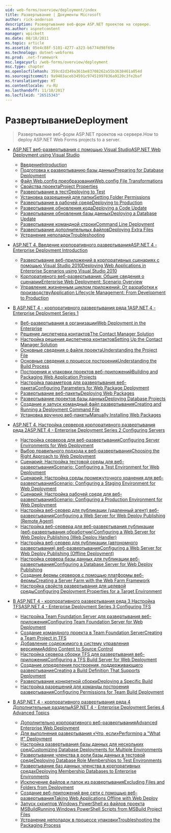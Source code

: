 ```yaml
---
uid: web-forms/overview/deployment/index
title: Развертывание | Документы Microsoft
author: rick-anderson
description: Развертывание веб-форм ASP.NET проектов на сервере.
ms.author: aspnetcontent
manager: wpickett
ms.date: 08/18/2011
ms.topic: article
ms.assetid: 05e4c88f-5101-4277-a323-b6774d98f69e
ms.technology: dotnet-webforms
ms.prod: .net-framework
msc.legacyurl: /web-forms/overview/deployment
msc.type: chapter
ms.openlocfilehash: 359cd2d349a361be83708262a55b3638461a054d
ms.sourcegitcommit: 9a9483aceb34591c97451997036a9120c3fe2baf
ms.translationtype: HT
ms.contentlocale: ru-RU
ms.lasthandoff: 11/10/2017
ms.locfileid: "26515343"
---
```

<a name="deployment"></a><span data-ttu-id="4e58c-103">Развертывание</span><span class="sxs-lookup"><span data-stu-id="4e58c-103">Deployment</span></span>
====================
> <span data-ttu-id="4e58c-104">Развертывание веб-форм ASP.NET проектов на сервере.</span><span class="sxs-lookup"><span data-stu-id="4e58c-104">How to deploy ASP.NET Web Forms projects to a server.</span></span>


- [<span data-ttu-id="4e58c-105">ASP.NET веб-развертывания с помощью Visual Studio</span><span class="sxs-lookup"><span data-stu-id="4e58c-105">ASP.NET Web Deployment using Visual Studio</span></span>](visual-studio-web-deployment/index.md)

    - [<span data-ttu-id="4e58c-106">Введение</span><span class="sxs-lookup"><span data-stu-id="4e58c-106">Introduction</span></span>](visual-studio-web-deployment/introduction.md)
    - [<span data-ttu-id="4e58c-107">Подготовка к развертыванию базы данных</span><span class="sxs-lookup"><span data-stu-id="4e58c-107">Preparing for Database Deployment</span></span>](visual-studio-web-deployment/preparing-databases.md)
    - [<span data-ttu-id="4e58c-108">Файл Web.config преобразования</span><span class="sxs-lookup"><span data-stu-id="4e58c-108">Web.config File Transformations</span></span>](visual-studio-web-deployment/web-config-transformations.md)
    - [<span data-ttu-id="4e58c-109">Свойства проекта</span><span class="sxs-lookup"><span data-stu-id="4e58c-109">Project Properties</span></span>](visual-studio-web-deployment/project-properties.md)
    - [<span data-ttu-id="4e58c-110">Развертывание в тест</span><span class="sxs-lookup"><span data-stu-id="4e58c-110">Deploying to Test</span></span>](visual-studio-web-deployment/deploying-to-iis.md)
    - [<span data-ttu-id="4e58c-111">Установка разрешений для папки</span><span class="sxs-lookup"><span data-stu-id="4e58c-111">Setting Folder Permissions</span></span>](visual-studio-web-deployment/setting-folder-permissions.md)
    - [<span data-ttu-id="4e58c-112">Развертывание в рабочей среде</span><span class="sxs-lookup"><span data-stu-id="4e58c-112">Deploying to Production</span></span>](visual-studio-web-deployment/deploying-to-production.md)
    - [<span data-ttu-id="4e58c-113">Развертывание обновления кода</span><span class="sxs-lookup"><span data-stu-id="4e58c-113">Deploying a Code Update</span></span>](visual-studio-web-deployment/deploying-a-code-update.md)
    - [<span data-ttu-id="4e58c-114">Развертывание обновления базы данных</span><span class="sxs-lookup"><span data-stu-id="4e58c-114">Deploying a Database Update</span></span>](visual-studio-web-deployment/deploying-a-database-update.md)
    - [<span data-ttu-id="4e58c-115">Развертывание командной строки</span><span class="sxs-lookup"><span data-stu-id="4e58c-115">Command Line Deployment</span></span>](visual-studio-web-deployment/command-line-deployment.md)
    - [<span data-ttu-id="4e58c-116">Развертывание дополнительных файлов</span><span class="sxs-lookup"><span data-stu-id="4e58c-116">Deploying Extra Files</span></span>](visual-studio-web-deployment/deploying-extra-files.md)
    - [<span data-ttu-id="4e58c-117">Устранение неполадок</span><span class="sxs-lookup"><span data-stu-id="4e58c-117">Troubleshooting</span></span>](visual-studio-web-deployment/troubleshooting.md)
- [<span data-ttu-id="4e58c-118">ASP.NET 4. Введение корпоративного развертывания</span><span class="sxs-lookup"><span data-stu-id="4e58c-118">ASP.NET 4 - Enterprise Deployment Introduction</span></span>](deploying-web-applications-in-enterprise-scenarios/index.md)

    - [<span data-ttu-id="4e58c-119">Развертывание веб-приложений в корпоративных сценариях с помощью Visual Studio 2010</span><span class="sxs-lookup"><span data-stu-id="4e58c-119">Deploying Web Applications in Enterprise Scenarios using Visual Studio 2010</span></span>](deploying-web-applications-in-enterprise-scenarios/deploying-web-applications-in-enterprise-scenarios.md)
    - [<span data-ttu-id="4e58c-120">Корпоративного веб-развертывания: Общие сведения о сценарии</span><span class="sxs-lookup"><span data-stu-id="4e58c-120">Enterprise Web Deployment: Scenario Overview</span></span>](deploying-web-applications-in-enterprise-scenarios/enterprise-web-deployment-scenario-overview.md)
    - [<span data-ttu-id="4e58c-121">Управление жизненным циклом приложений: От разработки к производству</span><span class="sxs-lookup"><span data-stu-id="4e58c-121">Application Lifecycle Management: From Development to Production</span></span>](deploying-web-applications-in-enterprise-scenarios/application-lifecycle-management-from-development-to-production.md)
- [<span data-ttu-id="4e58c-122">В ASP.NET 4 - корпоративного развертывания ряда 1</span><span class="sxs-lookup"><span data-stu-id="4e58c-122">ASP.NET 4 - Enterprise Deployment Series 1</span></span>](web-deployment-in-the-enterprise/index.md)

    - [<span data-ttu-id="4e58c-123">Веб-развертывания в организации</span><span class="sxs-lookup"><span data-stu-id="4e58c-123">Web Deployment in the Enterprise</span></span>](web-deployment-in-the-enterprise/web-deployment-in-the-enterprise.md)
    - [<span data-ttu-id="4e58c-124">Решение диспетчера контактов</span><span class="sxs-lookup"><span data-stu-id="4e58c-124">The Contact Manager Solution</span></span>](web-deployment-in-the-enterprise/the-contact-manager-solution.md)
    - [<span data-ttu-id="4e58c-125">Настройка решения диспетчера контактов</span><span class="sxs-lookup"><span data-stu-id="4e58c-125">Setting Up the Contact Manager Solution</span></span>](web-deployment-in-the-enterprise/setting-up-the-contact-manager-solution.md)
    - [<span data-ttu-id="4e58c-126">Основные сведения о файле проекта</span><span class="sxs-lookup"><span data-stu-id="4e58c-126">Understanding the Project File</span></span>](web-deployment-in-the-enterprise/understanding-the-project-file.md)
    - [<span data-ttu-id="4e58c-127">Основные сведения о процессе построения</span><span class="sxs-lookup"><span data-stu-id="4e58c-127">Understanding the Build Process</span></span>](web-deployment-in-the-enterprise/understanding-the-build-process.md)
    - [<span data-ttu-id="4e58c-128">Построения и упаковки проектов веб-приложений</span><span class="sxs-lookup"><span data-stu-id="4e58c-128">Building and Packaging Web Application Projects</span></span>](web-deployment-in-the-enterprise/building-and-packaging-web-application-projects.md)
    - [<span data-ttu-id="4e58c-129">Настройка параметров для развертывания веб-пакета</span><span class="sxs-lookup"><span data-stu-id="4e58c-129">Configuring Parameters for Web Package Deployment</span></span>](web-deployment-in-the-enterprise/configuring-parameters-for-web-package-deployment.md)
    - [<span data-ttu-id="4e58c-130">Развертывание веб-пакеты</span><span class="sxs-lookup"><span data-stu-id="4e58c-130">Deploying Web Packages</span></span>](web-deployment-in-the-enterprise/deploying-web-packages.md)
    - [<span data-ttu-id="4e58c-131">Развертывание проектов базы данных</span><span class="sxs-lookup"><span data-stu-id="4e58c-131">Deploying Database Projects</span></span>](web-deployment-in-the-enterprise/deploying-database-projects.md)
    - [<span data-ttu-id="4e58c-132">Создание и запуск командный файл развертывания</span><span class="sxs-lookup"><span data-stu-id="4e58c-132">Creating and Running a Deployment Command File</span></span>](web-deployment-in-the-enterprise/creating-and-running-a-deployment-command-file.md)
    - [<span data-ttu-id="4e58c-133">Установка вручную веб-пакеты</span><span class="sxs-lookup"><span data-stu-id="4e58c-133">Manually Installing Web Packages</span></span>](web-deployment-in-the-enterprise/manually-installing-web-packages.md)
- [<span data-ttu-id="4e58c-134">ASP.NET 4. Настройка серверов корпоративного развертывания ряда 2</span><span class="sxs-lookup"><span data-stu-id="4e58c-134">ASP.NET 4 - Enterprise Deployment Series 2 Configuring Servers</span></span>](configuring-server-environments-for-web-deployment/index.md)

    - [<span data-ttu-id="4e58c-135">Настройка серверов для веб-развертывания</span><span class="sxs-lookup"><span data-stu-id="4e58c-135">Configuring Server Environments for Web Deployment</span></span>](configuring-server-environments-for-web-deployment/configuring-server-environments-for-web-deployment.md)
    - [<span data-ttu-id="4e58c-136">Выбор правильного подхода к веб-развертывания</span><span class="sxs-lookup"><span data-stu-id="4e58c-136">Choosing the Right Approach to Web Deployment</span></span>](configuring-server-environments-for-web-deployment/choosing-the-right-approach-to-web-deployment.md)
    - [<span data-ttu-id="4e58c-137">Сценарий: Настройка тестовой среды для веб-развертывания</span><span class="sxs-lookup"><span data-stu-id="4e58c-137">Scenario: Configuring a Test Environment for Web Deployment</span></span>](configuring-server-environments-for-web-deployment/scenario-configuring-a-test-environment-for-web-deployment.md)
    - [<span data-ttu-id="4e58c-138">Сценарий: Настройка среды промежуточного хранения для веб-развертывания</span><span class="sxs-lookup"><span data-stu-id="4e58c-138">Scenario: Configuring a Staging Environment for Web Deployment</span></span>](configuring-server-environments-for-web-deployment/scenario-configuring-a-staging-environment-for-web-deployment.md)
    - [<span data-ttu-id="4e58c-139">Сценарий: Настройка рабочей среде для веб-развертывания</span><span class="sxs-lookup"><span data-stu-id="4e58c-139">Scenario: Configuring a Production Environment for Web Deployment</span></span>](configuring-server-environments-for-web-deployment/scenario-configuring-a-production-environment-for-web-deployment.md)
    - [<span data-ttu-id="4e58c-140">Настройка веб-сервер для публикации (удаленный агент) веб-развертывания</span><span class="sxs-lookup"><span data-stu-id="4e58c-140">Configuring a Web Server for Web Deploy Publishing (Remote Agent)</span></span>](configuring-server-environments-for-web-deployment/configuring-a-web-server-for-web-deploy-publishing-remote-agent.md)
    - [<span data-ttu-id="4e58c-141">Настройка веб-сервера для веб-развертывания публикации (веб-развертывания обработчик)</span><span class="sxs-lookup"><span data-stu-id="4e58c-141">Configuring a Web Server for Web Deploy Publishing (Web Deploy Handler)</span></span>](configuring-server-environments-for-web-deployment/configuring-a-web-server-for-web-deploy-publishing-web-deploy-handler.md)
    - [<span data-ttu-id="4e58c-142">Настройка веб-сервер для публикации (автономного развертывания) веб-развертывания</span><span class="sxs-lookup"><span data-stu-id="4e58c-142">Configuring a Web Server for Web Deploy Publishing (Offline Deployment)</span></span>](configuring-server-environments-for-web-deployment/configuring-a-web-server-for-web-deploy-publishing-offline-deployment.md)
    - [<span data-ttu-id="4e58c-143">Настройка сервера базы данных для публикации веб-развертывания</span><span class="sxs-lookup"><span data-stu-id="4e58c-143">Configuring a Database Server for Web Deploy Publishing</span></span>](configuring-server-environments-for-web-deployment/configuring-a-database-server-for-web-deploy-publishing.md)
    - [<span data-ttu-id="4e58c-144">Создание фермы серверов с помощью платформы веб-фермы</span><span class="sxs-lookup"><span data-stu-id="4e58c-144">Creating a Server Farm with the Web Farm Framework</span></span>](configuring-server-environments-for-web-deployment/creating-a-server-farm-with-the-web-farm-framework.md)
    - [<span data-ttu-id="4e58c-145">Настройка свойств развертывания для целевой среды</span><span class="sxs-lookup"><span data-stu-id="4e58c-145">Configuring Deployment Properties for a Target Environment</span></span>](configuring-server-environments-for-web-deployment/configuring-deployment-properties-for-a-target-environment.md)
- [<span data-ttu-id="4e58c-146">В ASP.NET 4 - корпоративного развертывания ряда 3 Настройка TFS</span><span class="sxs-lookup"><span data-stu-id="4e58c-146">ASP.NET 4 - Enterprise Deployment Series 3 Configuring TFS</span></span>](configuring-team-foundation-server-for-web-deployment/index.md)

    - [<span data-ttu-id="4e58c-147">Настройка Team Foundation Server для развертывания веб-приложения</span><span class="sxs-lookup"><span data-stu-id="4e58c-147">Configuring Team Foundation Server for Web Deployment</span></span>](configuring-team-foundation-server-for-web-deployment/configuring-team-foundation-server-for-web-deployment.md)
    - [<span data-ttu-id="4e58c-148">Создание командного проекта в Team Foundation Server</span><span class="sxs-lookup"><span data-stu-id="4e58c-148">Creating a Team Project in TFS</span></span>](configuring-team-foundation-server-for-web-deployment/creating-a-team-project-in-tfs.md)
    - [<span data-ttu-id="4e58c-149">Добавление содержимого в систему управления версиями</span><span class="sxs-lookup"><span data-stu-id="4e58c-149">Adding Content to Source Control</span></span>](configuring-team-foundation-server-for-web-deployment/adding-content-to-source-control.md)
    - [<span data-ttu-id="4e58c-150">Настройка сервера сборки TFS для развертывания веб-приложения</span><span class="sxs-lookup"><span data-stu-id="4e58c-150">Configuring a TFS Build Server for Web Deployment</span></span>](configuring-team-foundation-server-for-web-deployment/configuring-a-tfs-build-server-for-web-deployment.md)
    - [<span data-ttu-id="4e58c-151">Создание определения построения, поддерживающего развертывание</span><span class="sxs-lookup"><span data-stu-id="4e58c-151">Creating a Build Definition That Supports Deployment</span></span>](configuring-team-foundation-server-for-web-deployment/creating-a-build-definition-that-supports-deployment.md)
    - [<span data-ttu-id="4e58c-152">Развертывание конкретной сборки</span><span class="sxs-lookup"><span data-stu-id="4e58c-152">Deploying a Specific Build</span></span>](configuring-team-foundation-server-for-web-deployment/deploying-a-specific-build.md)
    - [<span data-ttu-id="4e58c-153">Настройка разрешений для команды построения развертывания</span><span class="sxs-lookup"><span data-stu-id="4e58c-153">Configuring Permissions for Team Build Deployment</span></span>](configuring-team-foundation-server-for-web-deployment/configuring-permissions-for-team-build-deployment.md)
- [<span data-ttu-id="4e58c-154">В ASP.NET 4 - корпоративного развертывания ряда 4 Дополнительные разделы</span><span class="sxs-lookup"><span data-stu-id="4e58c-154">ASP.NET 4 - Enterprise Deployment Series 4 Advanced Topics</span></span>](advanced-enterprise-web-deployment/index.md)

    - [<span data-ttu-id="4e58c-155">Дополнительно корпоративного веб-развертывания</span><span class="sxs-lookup"><span data-stu-id="4e58c-155">Advanced Enterprise Web Deployment</span></span>](advanced-enterprise-web-deployment/advanced-enterprise-web-deployment.md)
    - [<span data-ttu-id="4e58c-156">Для выполнения развертывания «Что, если»</span><span class="sxs-lookup"><span data-stu-id="4e58c-156">Performing a "What If" Deployment</span></span>](advanced-enterprise-web-deployment/performing-a-what-if-deployment.md)
    - [<span data-ttu-id="4e58c-157">Настройка развертывания базы данных для нескольких сред</span><span class="sxs-lookup"><span data-stu-id="4e58c-157">Customizing Database Deployments for Multiple Environments</span></span>](advanced-enterprise-web-deployment/customizing-database-deployments-for-multiple-environments.md)
    - [<span data-ttu-id="4e58c-158">Развертывание членства в роли базы данных в тестовой среде</span><span class="sxs-lookup"><span data-stu-id="4e58c-158">Deploying Database Role Memberships to Test Environments</span></span>](advanced-enterprise-web-deployment/deploying-database-role-memberships-to-test-environments.md)
    - [<span data-ttu-id="4e58c-159">Развертывание баз данных членства в корпоративных средах</span><span class="sxs-lookup"><span data-stu-id="4e58c-159">Deploying Membership Databases to Enterprise Environments</span></span>](advanced-enterprise-web-deployment/deploying-membership-databases-to-enterprise-environments.md)
    - [<span data-ttu-id="4e58c-160">Исключение файлов и папок из развертывания</span><span class="sxs-lookup"><span data-stu-id="4e58c-160">Excluding Files and Folders from Deployment</span></span>](advanced-enterprise-web-deployment/excluding-files-and-folders-from-deployment.md)
    - [<span data-ttu-id="4e58c-161">Создание веб-приложений вне сети с помощью веб-развертывания</span><span class="sxs-lookup"><span data-stu-id="4e58c-161">Taking Web Applications Offline with Web Deploy</span></span>](advanced-enterprise-web-deployment/taking-web-applications-offline-with-web-deploy.md)
    - [<span data-ttu-id="4e58c-162">Запуск скриптов Windows PowerShell из файлов проекта MSBuild</span><span class="sxs-lookup"><span data-stu-id="4e58c-162">Running Windows PowerShell Scripts from MSBuild Project Files</span></span>](advanced-enterprise-web-deployment/running-windows-powershell-scripts-from-msbuild-project-files.md)
    - [<span data-ttu-id="4e58c-163">Устранение неполадок в процессе упаковки</span><span class="sxs-lookup"><span data-stu-id="4e58c-163">Troubleshooting the Packaging Process</span></span>](advanced-enterprise-web-deployment/troubleshooting-the-packaging-process.md)
